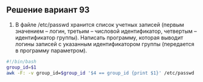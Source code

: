 ## Решение вариант 93
1. В файле /etc/passwd хранится список учетных записей (первым значением – логин, третьим – числовой идентификатор, четвертым – идентификатор группы). Написать программу, которая выводит логины записей с указанным идентификатором группы (передается в программу параметром).

```bash
#!/bin/bash
group_id=$1
awk -F: -v group_id=$group_id '$4 == group_id {print $1}' /etc/passwd
```